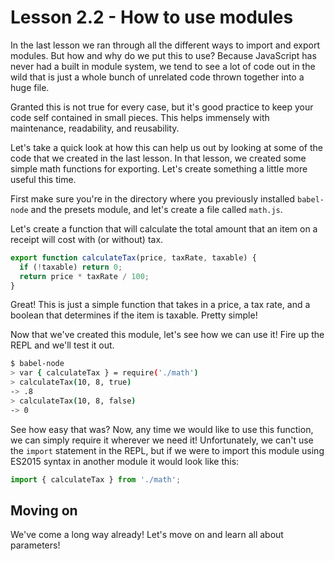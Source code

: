 # Lesson 2.2 - How to use modules

In the last lesson we ran through all the different ways to import and export
modules. But how and why do we put this to use? Because JavaScript has never
had a built in module system, we tend to see a lot of code out in the wild
that is just a whole bunch of unrelated code thrown together into a huge file.

Granted this is not true for every case, but it's good practice to keep your
code self contained in small pieces. This helps immensely with maintenance,
readability, and reusability.

Let's take a quick look at how this can help us out by looking at some of the
code that we created in the last lesson. In that lesson, we created some
simple math functions for exporting. Let's create something a little more
useful this time.

First make sure you're in the directory where you previously installed
`babel-node` and the presets module, and let's create a file called `math.js`.

Let's create a function that will calculate the total amount that an item
on a receipt will cost with (or without) tax.

```js
export function calculateTax(price, taxRate, taxable) {
  if (!taxable) return 0;
  return price * taxRate / 100;
}
```

Great! This is just a simple function that takes in a price, a tax rate, and
a boolean that determines if the item is taxable. Pretty simple!

Now that we've created this module, let's see how we can use it! Fire up the
REPL and we'll test it out.

```bash
$ babel-node
> var { calculateTax } = require('./math')
> calculateTax(10, 8, true)
-> .8
> calculateTax(10, 8, false)
-> 0
```

See how easy that was? Now, any time we would like to use this function, we
can simply require it wherever we need it! Unfortunately, we can't use the
`import` statement in the REPL, but if we were to import this module using
ES2015 syntax in another module it would look like this:

```js
import { calculateTax } from './math';
```

## Moving on
We've come a long way already! Let's move on and learn all about parameters!
